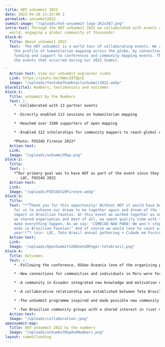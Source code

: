 ```yaml
---
title: HOT unSummit 2022
date: 2023-04-28 23:25:00 Z
permalink: unsummit2022
summit-image: "/uploads/hot-unsummit-logo-262x367.png"
intro-text: Through the HOT unSummit 2022 we collaborated with events all over the
  world, engaging a global community of thousands!
block-0:
  Title: About unSummit 2022
  Text: 'The HOT unSummit is a world tour of collaborating events. We aimed to raise
    the profile of humanitarian mapping across the globe, by connecting people, providing
    funding and support to conferences and community mapping events. This page registers
    the events that occurred during our 2022 Summit.

'
  Action-text: View our unSummit explainer video
  Link: https://youtu.be/XWmcZ4TQpcE
  Image: "/uploads/YoutubeThumbnailunSummit2022.webp"
blocktitle1: Numbers, testimonials and outcomes
block-1:
  Title: unSummit by the Numbers
  Text: |-
    * -Collaborated with 13 partner events

    * -Directly enabled 113 sessions on humanitarian mapping

    * -Reached over 3100 supporters of open mapping

    * -Enabled 122 scholarships for community mappers to reach global events

    *Photo: FOSS4G Firenze 2022*
  Action-text: 
  Link: 
  Image: "/uploads/unSummitMap.png"
block-2:
  Title: 
  Text: |-
    *“Our primary goal was to have HOT as part of the event since they share the same OSM and OSGeo community ideals. I really liked the 2022 SotM and FOSS4G organization and believe it should be continued in the future, with a closer relationship of the three communities, something like federated events or similar. HOT is providing a great help in organization and supporting people from low-middle income countries that should be one of the main targets of the audience.”*
     - LOC, FOSS4G 2022
  Action-text: 
  Link: 
  Image: "/uploads/FOSS4G%20Firenze.webp"
block-3:
  Title: 
  Text: "*“Thank you for this opportunity! Without HOT it would have been impossible
    for us to achieve our dream to be together again and dream of the future of our
    impact on Brazilian favelas. At this event we worked together as one TETO BRASIL,
    we shared experiences and most of all, we spent quality time with the ones that
    make everything happen. As we say: ‘COMECOU NAO PARA! We won't stop until poverty
    ends in Brazilian favelas!’ And of course we would love to count with HOT next
    year!!”* \n\n- LOC, Teto Brasil annual gathering + Cidade em Foco\n\n"
  Action-text: 
  Link: 
  Image: "/uploads/OpenSummit%20One%20Pager-tetobrazil.png"
block-4:
  Title: Outcomes
  Text: |-
    * -Following the conference, OSGeo Oceania (one of the organizing partners) set up an OpenStreetMap special interest group and registered as an organization on the HOT Tasking Manager in order to support communities in the region to undertake remote mapping campaigns.

    * -New connections for communities and individuals in Peru were formed, leading to collective and collaborative local mapping projects and activities

    * -A community in Ecuador integrated new knowledge and motivation on drone use into their focus and activities.

    * -A collaborative relationship was established between Teto Brasil and the URBELATAM / Preventório favela mapping community.

    * -The unSummit programme inspired and made possible new community conferences in Brazil and Nigeria reaching more than 300 people.

    * -Two Brazilian community groups with a shared interest in river mapping were introduced to each other.
  Action-text: 
  Image: "/uploads/collaboration.jpeg"
opensummit-map:
  Title: HOT unSummit 2022 by the numbers
  Image: "/uploads/unSummitMapAndNumbers.png"
layout: summitlanding
---
```


